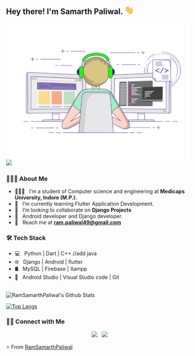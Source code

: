 <h2> Hey there! I'm Samarth Paliwal. <img src="https://raw.githubusercontent.com/RamSamarthPaliwal/RamSamarthPaliwal/main/Hi.gif?token=AECNJV27JQFQIG3MWNPJ3Z27TE5WC" width="25"></h2>
<img align="right" alt="GIF" src="https://raw.githubusercontent.com/RamSamarthPaliwal/RamSamarthPaliwal/main/gif3.gif?token=AECNJV665B5GD4PSG5BQTYS7TE5PQ" width="500"/>

![](https://komarev.com/ghpvc/?username=RamSamarthPaliwal&color=blue&label=PROFILE+VIEWS)


<h3> 👨🏻‍💻 About Me </h3>

- 👨🏻‍🎓 &nbsp; I’m a student of Computer science and engineering at **Medicaps University, Indore (M.P.).**
- 🔭 &nbsp; I’m currently learning Flutter Application Development.
- 🤝 &nbsp; I’m looking to collaborate on **Django Projects**
- 💼 &nbsp; Android developer and Django developer.
- 📩 &nbsp; Reach me at **ram.paliwal49@gmail.com**

<h3>🛠 Tech Stack</h3>

- 💻 &nbsp; Python | Dart | C++ //add java 
- 🌐 &nbsp; Django | Android | flutter
- 🛢 &nbsp; MySQL | Firebase | Xampp
- 🔧 &nbsp; Android Studio | Visual Studio code | Git

<br>

<img align="center" src="https://github-readme-stats.vercel.app/api?username=RamSamarthPaliwal&include_all_commits=true&count_private=true&show_icons=true&line_height=20&title_color=7A7ADB&icon_color=2234AE&text_color=D3D3D3&bg_color=0,000000,130F40" alt="RamSamarthPaliwal's Github Stats">

</br>

[![Top Langs](https://github-readme-stats.vercel.app/api/top-langs/?username=RamSamarthPaliwal&layout=compact&text_color=daf7dc&bg_color=151515)](https://github.com/RamSamarthPaliwal/github-readme-stats)


<h3> 🤝🏻 Connect with Me </h3>

<p align="center">
&nbsp; <a href="https://www.linkedin.com/in/samarth-p-694785110/" target="_blank" rel="noopener noreferrer"><img src="https://img.icons8.com/plasticine/100/000000/linkedin.png" width="50" /></a>
&nbsp; <a href="mailto:ram.paliwal49@gmail.com" target="_blank" rel="noopener noreferrer"><img src="https://img.icons8.com/plasticine/100/000000/gmail.png"  width="50" /></a>
</p>

⭐️ From [RamSamarthPaliwal](https://github.com/RamSamarthPaliwal)
